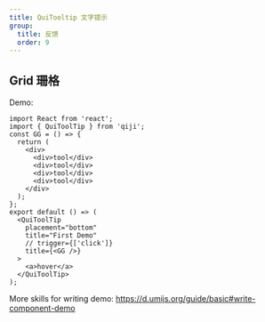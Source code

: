 ```yaml
---
title: QuiTooltip 文字提示
group:
  title: 反馈
  order: 9
---
```


## Grid 珊格

Demo:

```tsx
import React from 'react';
import { QuiToolTip } from 'qiji';
const GG = () => {
  return (
    <div>
      <div>tool</div>
      <div>tool</div>
      <div>tool</div>
      <div>tool</div>
    </div>
  );
};
export default () => (
  <QuiToolTip
    placement="bottom"
    title="First Demo"
    // trigger={['click']}
    title={<GG />}
  >
    <a>hover</a>
  </QuiToolTip>
);
```

More skills for writing demo: https://d.umijs.org/guide/basic#write-component-demo

